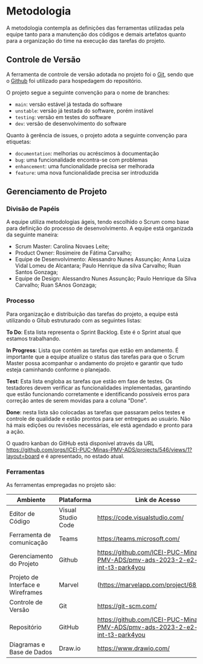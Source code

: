 # Metodologia


A metodologia contempla as definições das ferramentas utilizadas pela equipe tanto para a manutenção dos códigos e demais artefatos quanto para a organização do time na execução das tarefas do projeto.

## Controle de Versão

A ferramenta de controle de versão adotada no projeto foi o
[Git](https://git-scm.com/), sendo que o [Github](https://github.com)
foi utilizado para hospedagem do repositório.

O projeto segue a seguinte convenção para o nome de branches:

- `main`: versão estável já testada do software
- `unstable`: versão já testada do software, porém instável
- `testing`: versão em testes do software
- `dev`: versão de desenvolvimento do software

Quanto à gerência de issues, o projeto adota a seguinte convenção para
etiquetas:

- `documentation`: melhorias ou acréscimos à documentação
- `bug`: uma funcionalidade encontra-se com problemas
- `enhancement`: uma funcionalidade precisa ser melhorada
- `feature`: uma nova funcionalidade precisa ser introduzida

## Gerenciamento de Projeto

### Divisão de Papéis

A equipe utiliza metodologias ágeis, tendo escolhido o Scrum como base para definição do processo de desenvolvimento. A equipe está organizada da seguinte maneira:

- Scrum Master: Carolina Novaes Leite;
- Product Owner: Rosimeire de Fátima Carvalho;
- Equipe de Desenvolvimento: Alessandro Nunes Assunção; Anna Luiza Vidal Lomeu de Alcantara; Paulo Henrique da silva Carvalho; Ruan Santos Gonzaga;
- Equipe de Design: Alessandro Nunes Assunção; Paulo Henrique da Silva Carvalho; Ruan SAnos Gonzaga;

### Processo

Para organização e distribuição das tarefas do projeto, a equipe está utilizando o Gitub estruturado com as seguintes listas:


**To Do**: Esta lista representa o Sprint Backlog. Este é o Sprint atual que estamos trabalhando.

**In Progress**: Lista que contém as tarefas que estão em andamento. É importante que a equipe atualize o status das tarefas para que o Scrum Master possa acompanhar o andamento do projeto e garantir que tudo esteja caminhando conforme o planejado.

**Test**: Esta lista engloba as tarefas que estão em fase de testes. Os testadores devem verificar as funcionalidades implementadas, garantindo que estão funcionando corretamente e identificando possíveis erros para correção antes de serem movidas para a coluna "Done".

**Done**: nesta lista são colocadas as tarefas que passaram pelos testes e controle de qualidade e estão prontos para ser entregues ao usuário. Não há mais edições ou revisões necessárias, ele está agendado e pronto para a ação.

O quadro kanban do GitHub está disponível através da URL https://github.com/orgs/ICEI-PUC-Minas-PMV-ADS/projects/546/views/1?layout=board  e é apresentado, no estado atual. 

### Ferramentas

As ferramentas empregadas no projeto são:

| Ambiente | Plataforma | Link de Acesso |
| --- | --- | --- |
| Editor de Código | Visual Studio Code | https://code.visualstudio.com/ |
| Ferramenta de comunicação | Teams | https://teams.microsoft.com/ |
| Gerenciamento do Projeto | Github | https://github.com/ICEI-PUC-Minas-PMV-ADS/pmv-ads-2023-2-e2-proj-int-t3-park4you |
| Projeto de Interface e Wireframes | Marvel |(https://marvelapp.com/project/6831630)|
| Controle de Versão | Git | https://git-scm.com/ |
| Repositório | GitHub |https://github.com/ICEI-PUC-Minas-PMV-ADS/pmv-ads-2023-2-e2-proj-int-t3-park4you |
| Diagramas e Base de Dados | Draw.io | https://www.drawio.com/ |

























